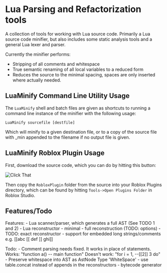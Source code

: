 Lua Parsing and Refactorization tools
=========

A collection of tools for working with Lua source code. Primarily a Lua source code minifier, but also includes some static analysis tools and a general Lua lexer and parser.

Currently the minifier performs:

- Stripping of all comments and whitespace
- True semantic renaming of all local variables to a reduced form
- Reduces the source to the minimal spacing, spaces are only inserted where actually needed.


LuaMinify Command Line Utility Usage
------------------------------------

The `LuaMinify` shell and batch files are given as shortcuts to running a command line instance of the minifier with the following usage:

    LuaMinify sourcefile [destfile]

Which will minify to a given destination file, or to a copy of the source file with _min appended to the filename if no output file is given.


LuaMinify Roblox Plugin Usage
-----------------------------

First, download the source code, which you can do by hitting this button:

![Click That](http://github.com/stravant/LuaMinify/raw/master/RobloxPluginInstructions.png)

Then copy the `RobloxPlugin` folder from the source into your Roblox Plugins directory, which can be found by hitting `Tools->Open Plugins Folder` in Roblox Studio.

Features/Todo
-------------
Features:
    - Lua scanner/parser, which generates a full AST (See TODO 1 and 2)
    - Lua reconstructor
        - minimal
        - full reconstruction (TODO: options)
        - TODO: exact reconstructor
    - support for embedded long strings/comments e.g. [[abc [[ def ]] ghi]]

Todo:
    - Comment parsing needs fixed. It works in place of statements. Works: "function a() -- main function" Doesn't work: "for i = 1, --[[2]] 3 do"
    - Preserve whitespace into AST as AstNode Type 'WhiteSpace'
    - use table.concat instead of appends in the reconstructors
    - bytecode generator